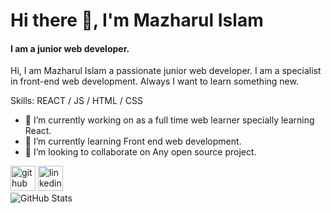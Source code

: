 # Hi there 👋, I'm Mazharul Islam
#### I am a junior web developer.
Hi, I am Mazharul Islam a passionate junior web developer. I am a specialist in front-end web development. Always I want to learn something new.

Skills: REACT / JS / HTML / CSS

- 🔭 I’m currently working on as a full time web learner specially learning React. 
- 🌱 I’m currently learning Front end web development. 
- 👯 I’m looking to collaborate on Any open source project. 


[<img src='https://cdn.jsdelivr.net/npm/simple-icons@3.0.1/icons/github.svg' alt='github' height='40'>](https://github.com/https://github.com/MazharulUtsho)  [<img src='https://cdn.jsdelivr.net/npm/simple-icons@3.0.1/icons/linkedin.svg' alt='linkedin' height='40'>](https://www.linkedin.com/in/https://www.linkedin.com/in/mazharul-islam-82b8b1187//)  
![GitHub Stats](https://github-readme-stats.vercel.app/api?username=MazharulUtsho&theme=merko)
